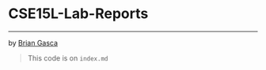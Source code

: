# __CSE15L-Lab-Reports__
********************
by [Brian Gasca](https://github.com/briangasca)

> This code is on `index.md`
